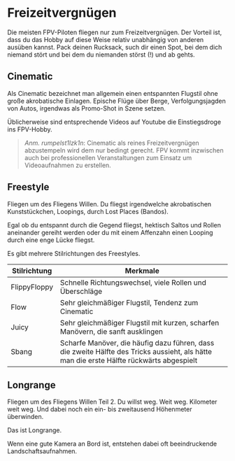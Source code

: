 # Freizeitvergnügen

Die meisten FPV-Piloten fliegen nur zum Freizeitvergnügen. Der Vorteil ist, dass du das Hobby auf diese Weise relativ unabhängig von anderen ausüben kannst. Pack deinen Rucksack, such dir einen Spot, bei dem dich niemand stört und bei dem du niemanden störst (!) und ab gehts.

## Cinematic

Als Cinematic bezeichnet man allgemein einen entspannten Flugstil ohne große akrobatische Einlagen. Epische Flüge über Berge, Verfolgungsjagden von Autos, irgendwas als Promo-Shot in Szene setzen.

Üblicherweise sind entsprechende Videos auf Youtube die Einstiegsdroge ins FPV-Hobby.

> *Anm. rumpelst1lzk1n*: Cinematic als reines Freizeitvergnügen abzustempeln wird dem nur bedingt gerecht. FPV kommt inzwischen auch bei professionellen Veranstaltungen zum Einsatz um Videoaufnahmen zu erstellen.

## Freestyle

Fliegen um des Fliegens Willen. Du fliegst irgendwelche akrobatischen Kunststückchen, Loopings, durch Lost Places (Bandos).

Egal ob du entspannt durch die Gegend fliegst, hektisch Saltos und Rollen aneinander gereiht werden oder du mit einem Affenzahn einen Looping durch eine enge Lücke fliegst.

Es gibt mehrere Stilrichtungen des Freestyles.

| Stilrichtung | Merkmale                                                                                                                                 |
| ------------ | ---------------------------------------------------------------------------------------------------------------------------------------- |
| FlippyFloppy | Schnelle Richtungswechsel, viele Rollen und Überschläge                                                                                  |
| Flow         | Sehr gleichmäßiger Flugstil, Tendenz zum Cinematic                                                                                       |
| Juicy        | Sehr gleichmäßiger Flugstil mit kurzen, scharfen Manövern, die sanft ausklingen                                                          |
| Sbang        | Scharfe Manöver, die häufig dazu führen, dass die zweite Hälfte des Tricks aussieht, als hätte man die erste Hälfte rückwärts abgespielt |

## Longrange

Fliegen um des Fliegens Willen Teil 2. Du willst weg. Weit weg. Kilometer weit weg. Und dabei noch ein ein- bis zweitausend Höhenmeter überwinden.

Das ist Longrange.

Wenn eine gute Kamera an Bord ist, entstehen dabei oft beeindruckende Landschaftsaufnahmen.
